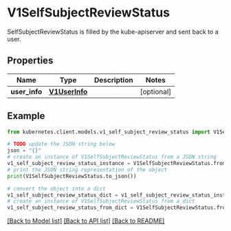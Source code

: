 # V1SelfSubjectReviewStatus

SelfSubjectReviewStatus is filled by the kube-apiserver and sent back to a user.

## Properties

Name | Type | Description | Notes
------------ | ------------- | ------------- | -------------
**user_info** | [**V1UserInfo**](V1UserInfo.md) |  | [optional] 

## Example

```python
from kubernetes.client.models.v1_self_subject_review_status import V1SelfSubjectReviewStatus

# TODO update the JSON string below
json = "{}"
# create an instance of V1SelfSubjectReviewStatus from a JSON string
v1_self_subject_review_status_instance = V1SelfSubjectReviewStatus.from_json(json)
# print the JSON string representation of the object
print(V1SelfSubjectReviewStatus.to_json())

# convert the object into a dict
v1_self_subject_review_status_dict = v1_self_subject_review_status_instance.to_dict()
# create an instance of V1SelfSubjectReviewStatus from a dict
v1_self_subject_review_status_from_dict = V1SelfSubjectReviewStatus.from_dict(v1_self_subject_review_status_dict)
```
[[Back to Model list]](../README.md#documentation-for-models) [[Back to API list]](../README.md#documentation-for-api-endpoints) [[Back to README]](../README.md)


